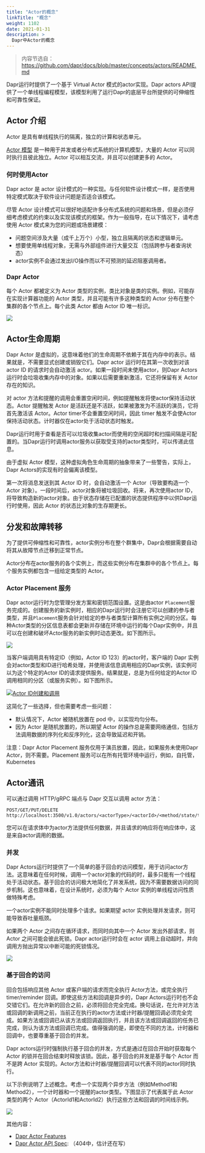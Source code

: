 ```yaml
---
title: "Actor的概念"
linkTitle: "概念"
weight: 1102
date: 2021-01-31
description: >
  Dapr中Actor的概念
---
```



> 内容节选自：https://github.com/dapr/docs/blob/master/concepts/actors/README.md

Dapr运行时提供了一个基于 Virtual Actor 模式的actor实现。Dapr actors API提供了一个单线程编程模型，该模型利用了运行Dapr的底层平台所提供的可伸缩性和可靠性保证。

## Actor 介绍

Actor 是具有单线程执行的隔离，独立的计算和状态单元。

[Actor 模型](https://en.wikipedia.org/wiki/Actor_model) 是一种用于并发或者分布式系统的计算机模型，大量的 Actor 可以同时执行且彼此独立。Actor 可以相互交流，并且可以创建更多的 Actor。

### 何时使用Actor

Dapr actor 是 actor 设计模式的一种实现。与任何软件设计模式一样，是否使用特定模式取决于软件设计问题是否适合该模式。

尽管 Actor 设计模式可以很好地适配许多分布式系统的问题和场景，但是必须仔细考虑模式的约束以及实现该模式的框架。作为一般指导，在以下情况下，请考虑使用 Actor 模式来为您的问题或场景建模：

- 问题空间涉及大量（成千上万个）小型，独立且隔离的状态和逻辑单元。
- 想要使用单线程对象，无需与外部组件进行大量交互（包括跨参与者查询状态）
- actor实例不会通过发出I/O操作而以不可预测的延迟阻塞调用者。

### Dapr Actor

每个 Actor 都被定义为 Actor 类型的实例，类比对象是类的实例。例如，可能存在实现计算器功能的 Actor 类型，并且可能有许多这种类型的 Actor 分布在整个集群的各个节点上。每个此类 Actor 都由 Actor ID 唯一标识。

![](images/actor_game_example.png)

## Actor生命周期

Dapr Actor 是虚拟的，这意味着他们的生命周期不依赖于其在内存中的表示。结果就是，不需要显式创建或销毁它们。Dapr actor 运行时在其第一次收到对该 actor ID 的请求时会自动激活 actor。如果一段时间未使用actor，则Dapr Actors 运行时会垃圾收集内存中的对象。如果以后需要重新激活，它还将保留有关 Actor 存在的知识。

对 actor 方法和提醒的调用会重置空闲时间，例如提醒触发将使actor保持活动状态。Actor 提醒触发 Actor 是活跃还是不活跃，如果被激发为不活跃的演员，它将首先激活该 Actor。Actor timer不会重置空闲时间，因此 timer 触发不会使Actor保持活动状态。计时器仅在actor处于活动状态时触发。

Dapr运行时用于查看是否可以垃圾收集actor而使用的空闲超时和扫描间隔是可配置的。当Dapr运行时调用actor服务以获取受支持的actor类型时，可以传递此信息。

由于虚拟 Actor 模型，这种虚拟角色生命周期的抽象带来了一些警告，实际上，Dapr Actors的实现有时会偏离该模型。

第一次将消息发送到其 Actor ID 时，会自动激活一个 Actor（导致要构造一个 Actor 对象）。一段时间后，actor对象将被垃圾回收。将来，再次使用actor ID，将导致构造新的actor对象。由于状态存储在已配置的状态提供程序中以供Dapr运行时使用，因此 Actor 的状态比对象的生存期更长。

## 分发和故障转移

为了提供可伸缩性和可靠性，actor实例分布在整个群集中，Dapr会根据需要自动将其从故障节点迁移到正常节点。

Actor分布在actor服务的各个实例上，而这些实例分布在集群中的各个节点上。每个服务实例都包含一组给定类型的 Actor。

### Actor Placement 服务

Dapr actor运行时为您管理分发方案和密钥范围设置。这是由actor `Placement`服务完成的。创建服务的新实例时，相应的Dapr运行时会注册它可以创建的参与者类型，并且`Placement`服务会针对给定的参与者类型计算所有实例之间的分区。每种Actor类型的分区信息表都会更新并存储在环境中运行的每个Dapr实例中，并且可以在创建和破坏Actor服务的新实例时动态更改。如下图所示。

![](images/actors_placement_service_registration.png)

当客户端调用具有特定ID（例如，Actor ID 123）的actor时，客户端的 Dapr 实例会对actor类型和ID进行哈希处理，并使用该信息调用相应的Dapr实例，该实例可以为这个特定的Actor ID的请求提供服务。结果就是，总是为任何给定的Actor ID调用相同的分区（或服务实例）。如下图所示。

[![Actor ID创建和调用](https://github.com/dapr/docs/raw/master/images/actors_id_hashing_calling.png)](https://github.com/dapr/docs/blob/master/images/actors_id_hashing_calling.png)

这简化了一些选择，但也需要考虑一些问题：

- 默认情况下，Actor 被随机放置在 pod 中，以实现均匀分布。
- 因为 Actor 是随机放置的，所以期望 Actor 的操作总是需要网络通信，包括方法调用数据的序列化和反序列化，这会导致延迟和开销。

注意：Dapr Actor Placement 服务仅用于演员放置，因此，如果服务未使用Dapr Actor，则不需要。Placement 服务可以在所有托管环境中运行，例如，自托管，Kubernetes

## Actor通讯

可以通过调用 HTTP/gRPC 端点与 Dapr 交互以调用 actor 方法：

```
POST/GET/PUT/DELETE http://localhost:3500/v1.0/actors/<actorType>/<actorId>/<method/state/timers/reminders>
```

您可以在请求体中为actor方法提供任何数据，并且请求的响应将在响应体中，这是来自actor调用的数据。

### 并发

Dapr Actors运行时提供了一个简单的基于回合的访问模型，用于访问actor方法。这意味着在任何时候，调用一个actor对象的代码的时，最多只能有一个线程处于活动状态。基于回合的访问极大地简化了并发系统，因为不需要数据访问的同步机制。这也意味着，在设计系统时，必须为每个 Actor 实例的单线程访问性质做特殊考虑。

一个actor实例不能同时处理多个请求。如果期望 actor 实例处理并发请求，则可能导致吞吐量瓶颈。

如果两个 Actor 之间存在循环请求，而同时向其中一个 Actor 发出外部请求，则 Actor 之间可能会彼此死锁。Dapr actor运行时会在 actor 调用上自动超时，并向调用方抛出异常以中断可能的死锁情况。

![](images/actors_communication.png)

### 基于回合的访问

回合包括响应其他 Actor 或客户端的请求而完全执行 Actor方法，或完全执行 timer/reminder 回调。即使这些方法和回调是异步的，Dapr Actors运行时也不会交错它们。在允许新的回合之前，必须将回合完全完成。换句话说，在允许对方法或回调的新调用之前，当前正在执行的actor方法或计时器/提醒回调必须完全完成。如果方法或回调已从该方法或回调返回执行，并且该方法或回调返回的任务已完成，则认为该方法或回调已完成。值得强调的是，即使在不同的方法，计时器和回调中，也要尊重基于回合的并发。

Dapr actors运行时强制执行基于回合的并发，方式是通过在回合开始时获取每个 Actor 的锁并在回合结束时释放该锁。因此，基于回合的并发是基于每个 Actor 而不是跨 Actor 实现的。Actor方法和计时器/提醒回调可以代表不同的actor同时执行。

以下示例说明了上述概念。考虑一个实现两个异步方法（例如Method1和Method2），一个计时器和一个提醒的actor类型。下图显示了代表属于此 Actor 类型的两个 Actor（ActorId1和ActorId2）执行这些方法和回调的时间线示例。

![](images/actors_concurrency.png)

其他内容：

- [Dapr Actor Features](https://github.com/dapr/docs/blob/master/concepts/actors/actors_features.md)
- [Dapr Actor API Spec](https://github.com/dapr/docs/blob/master/concepts/actors/actors_api.md): （404中，估计还在写）